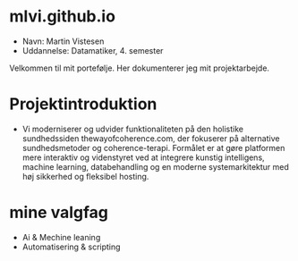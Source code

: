 # mlvi.github.io
- Navn: Martin Vistesen
- Uddannelse: Datamatiker, 4. semester

Velkommen til mit portefølje.
Her dokumenterer jeg mit projektarbejde.

# Projektintroduktion
- Vi moderniserer og udvider funktionaliteten på den holistike sundhedssiden thewayofcoherence.com, der fokuserer på alternative sundhedsmetoder og coherence-terapi. Formålet er at gøre platformen mere interaktiv og videnstyret ved at integrere kunstig intelligens, machine learning, databehandling og en moderne systemarkitektur med høj sikkerhed og fleksibel hosting.


# mine valgfag

- Ai & Mechine leaning
- Automatisering & scripting
